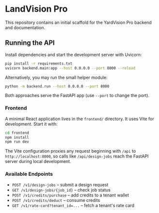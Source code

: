 # LandVision Pro

This repository contains an initial scaffold for the YardVision Pro backend and documentation.

## Running the API

Install dependencies and start the development server with Uvicorn:

```bash
pip install -r requirements.txt
uvicorn backend.main:app --host 0.0.0.0 --port 8000 --reload
```

Alternatively, you may run the small helper module:

```bash
python -m backend.run --host 0.0.0.0 --port 8000
```

Both approaches serve the FastAPI app (use `--port` to change the port).

### Frontend

A minimal React application lives in the `frontend/` directory. It uses Vite for development.
Start it with:

```bash
cd frontend
npm install
npm run dev
```

The Vite configuration proxies any request beginning with `/api` to `http://localhost:8000`, so calls like `/api/design-jobs` reach the FastAPI server during local development.

### Available Endpoints

- `POST /v1/design-jobs` – submit a design request
- `GET /v1/design-jobs/{job_id}` – check job status
- `POST /v1/credits/purchase` – add credits to a tenant wallet
- `POST /v1/credits/deduct` – consume credits
- `GET /v1/rate-card?tenant_id=...` – fetch a tenant's rate card
